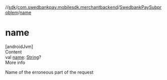 //[sdk](../../../index.md)/[com.swedbankpay.mobilesdk.merchantbackend](../index.md)/[SwedbankPaySubproblem](index.md)/[name](name.md)



# name  
[androidJvm]  
Content  
val [name](name.md): [String](https://kotlinlang.org/api/latest/jvm/stdlib/kotlin/-string/index.html)?  
More info  


Name of the erroneous part of the request

  



